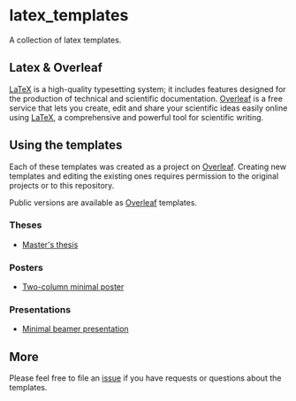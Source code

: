 # latex_templates
A collection of latex templates.

## Latex & Overleaf

[LaTeX](https://www.latex-project.org) is a high-quality typesetting system; it includes features designed for the production of technical and scientific documentation. [Overleaf](https://www.overleaf.com/about) is a free service that lets you create, edit and share your scientific ideas easily online using [LaTeX](https://www.latex-project.org), a comprehensive and powerful tool for scientific writing.

## Using the templates

Each of these templates was created as a project on [Overleaf](https://www.overleaf.com/about). Creating new templates and editing the existing ones requires permission to the original projects or to this repository.  

Public versions are available as [Overleaf](https://www.overleaf.com/about) templates.

### Theses

  - [Master's thesis]()

### Posters

  - [Two-column minimal poster]()

### Presentations

  - [Minimal beamer presentation]()

## More

Please feel free to file an [issue](https://github.com/BCMSLab/latex_templates/issues) if you have requests or questions about the templates.
